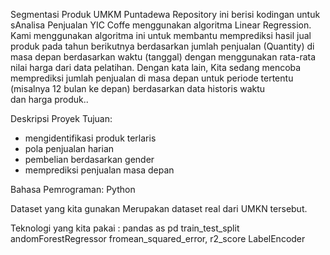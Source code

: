 Segmentasi Produk UMKM Puntadewa
Repository ini berisi kodingan untuk sAnalisa Penjualan YIC Coffe menggunakan algoritma Linear Regression. Kami menggunakan algoritma ini untuk membantu memprediksi hasil jual produk pada tahun berikutnya berdasarkan jumlah penjualan (Quantity) di masa depan berdasarkan waktu (tanggal) dengan menggunakan rata-rata nilai harga dari data pelatihan.
Dengan kata lain, Kita sedang mencoba memprediksi jumlah penjualan di masa depan untuk periode tertentu (misalnya 12 bulan ke depan) berdasarkan data historis waktu dan harga produk..

Deskripsi Proyek
Tujuan: 
- mengidentifikasi produk terlaris
- pola penjualan harian
- pembelian berdasarkan gender
- memprediksi penjualan masa depan

Bahasa Pemrograman: Python

Dataset yang kita gunakan Merupakan dataset real dari UMKN tersebut.

Teknologi yang kita pakai : 
 pandas as pd
 train_test_split
andomForestRegressor 
fromean_squared_error, r2_score
LabelEncoder
